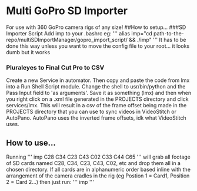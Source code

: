 # Multi GoPro SD Importer
For use with 360 GoPro camera rigs of any size!
##How to setup...
###SD Importer Script
Add imp to your .bashrc eg:
'''
alias imp="cd path-to-the-repo/multiSDImportManager/gopro_import_script/ && ./imp"
'''
It has to be done this way unless you want to move the config file to your root... it looks dumb but it works
### Pluraleyes to Final Cut Pro to CSV
Create a new Service in automator. Then copy and paste the code from lmx into a Run Shell Script module. Change the shell to usr/bin/python and the Pass Input field to 'as arguments'. Save it as something (lmx) and then when you right click on a .xml file generated in the PROJECTS directory and click services/lmx. This will result in a csv of the frame offset being made in the PROJECTS directory that you can use to sync videos in VideoStitch or AutoPano. AutoPano uses the inverted frame offsets, idk what VideoStitch uses.
## How to use...
Running
'''
imp C28 C34 C23 C43 C02 C33 C44 C65
'''
will grab all footage of SD cards named C28, C34, C23, C43, C02, etc and drop them all in a chosen directory. If all cards are in alphanumeric order based inline with the arrangement of the camera cradles in the rig (eg Postion 1 = Card1, Position 2 = Card 2...) then just run:
'''
imp
'''

